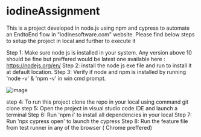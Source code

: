 # iodineAssignment

This is a project developed in node.js using npm and cypress to automate an EndtoEnd flow in  "iodinesoftware.com" website. 
Please find below steps to setup the project in local and further to execute it

Step 1: Make sure node js is installed in your system. Any version above 10 should be fine but preffered would be latest one available here : https://nodejs.org/en/ 
Step 2: install the node js exe file and run to install it at default location.
Step 3: Verify if node and npm is installed by running 'node -v' & 'npm -v' in win cmd prompt.

![image](https://user-images.githubusercontent.com/12787485/172792738-0842c64d-2be5-4938-9a53-099d3a46c543.png)

step 4: To run this project clone the repo in your local using command git clone <repo path>
step 5: Open the project in visual studio code IDE and launch a terminal
Step 6: Run 'npm i' to install all dependencies in your local
Step 7: Run 'npx cypress open' to launch the cypress
Step 8: Run the feature file from test runner in any of the browser ( Chrome preffered)  
